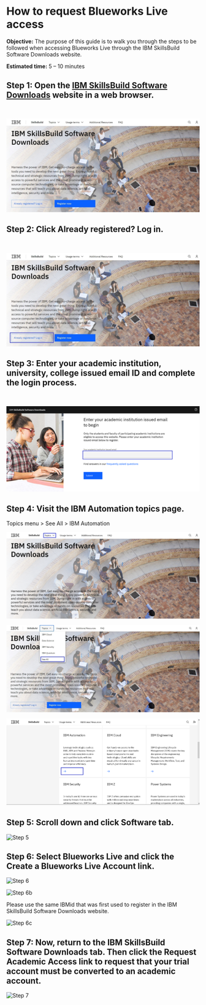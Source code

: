 # How to request Blueworks Live access 

**Objective:** 
The purpose of this guide is to walk you through the steps to be followed when accessing Blueworks Live through the IBM SkillsBuild Software Downloads website.

**Estimated time:** 5 – 10 minutes

## Step 1: Open the [IBM SkillsBuild Software Downloads](https://ibm.com/academic) website in a web browser.
<br />

![Step 1](images/step1.png)

## Step 2: Click **Already registered? Log in.**
<br />

![Step 2](images/step2.png)

## Step 3: Enter your academic institution, university, college issued email ID and complete the login process.
<br />

![Step 3](images/step3.png)

## Step 4: Visit the IBM Automation topics page.
Topics menu > See All > IBM Automation
<br />

![Step 4](images/step4.png)
<br />

![Step 4b](images/step4b.png)
<br />

![Step 4c](images/step4c.png)

## Step 5: Scroll down and click Software tab.
![Step 5](images/step5.png)

## Step 6: Select Blueworks Live and click the Create a Blueworks Live Account link. 

![Step 6](images/step6.png)
<br />

![Step 6b](images/step6b.png)

Please use the same IBMid that was first used to register in the IBM SkillsBuild Software Downloads website.
<br />

![Step 6c](images/step6c.png)

## Step 7: Now, return to the IBM SkillsBuild Software Downloads tab. Then click the Request Academic Access link to request that your trial account must be converted to an academic account.
![Step 7](images/step7.png)
